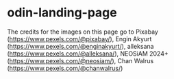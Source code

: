 # odin-landing-page
The credits for the images on this page go to  Pixabay (https://www.pexels.com/@pixabay/), Engin Akyurt (https://www.pexels.com/@enginakyurt/),  alleksana (https://www.pexels.com/@alleksana/), NEOSiAM 2024+ (https://www.pexels.com/@neosiam/),  Chan Walrus (https://www.pexels.com/@chanwalrus/)




